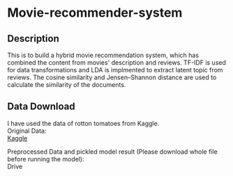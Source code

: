 # Movie-recommender-system


## Description
This is to build a hybrid movie recommendation system, which has combined the content from movies' description and reviews. TF-IDF is used for data transformations and LDA is implmented to extract latent topic from reviews. The cosine similarity and Jensen–Shannon distance are used to calculate the similarity of the documents.

## Data Download
I have used the data of rotton tomatoes from Kaggle.  
Original Data:  
[Kaggle](https://www.kaggle.com/stefanoleone992/rotten-tomatoes-movies-and-critic-reviews-dataset)

Preprocessed Data and pickled model result (Please download whole file before running the model):  
Drive
